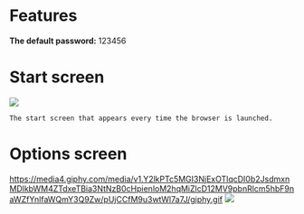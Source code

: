 # Features
**The default password:** 123456


# Start screen
<img src="[https://streamable.com/o49twc](https://i.postimg.cc/gkgNt29m/Screenshot-2025-07-20-104625.png)">

`The start screen that appears every time the browser is launched.`


# Options screen
https://media4.giphy.com/media/v1.Y2lkPTc5MGI3NjExOTlqcDI0b2JsdmxnMDlkbWM4ZTdxeTBia3NtNzB0cHpienloM2hqMiZlcD12MV9pbnRlcm5hbF9naWZfYnlfaWQmY3Q9Zw/pUjCCfM9u3wtWl7a7J/giphy.gif
<img src="[https://streamable.com/wj7sx4](https://i.postimg.cc/vHY0v6N0/Screenshot-2025-07-20-104726.png)">

